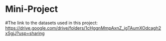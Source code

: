 # Mini-Project
#The link to the datasets used in this project: 
https://drive.google.com/drive/folders/1cHggnMmpAxnZ_igTAumXOdcagh2xSgjJ?usp=sharing
